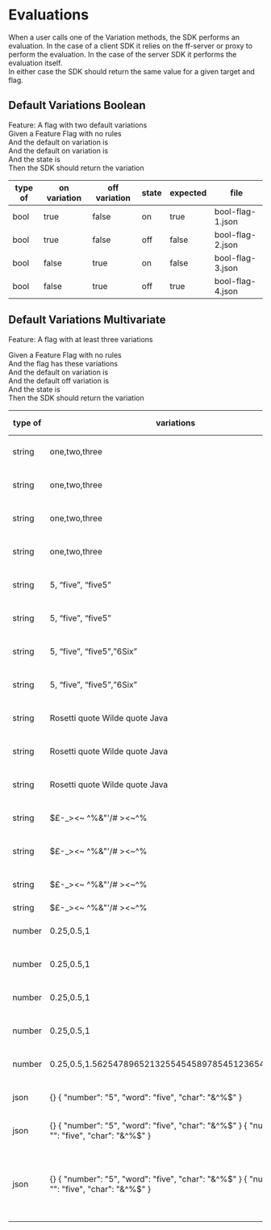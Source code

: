 # Evaluations

When a user calls one of the Variation methods, the SDK performs an evaluation.  In the case of a client SDK it relies 
on the ff-server or proxy to perform the evaluation.  In the case of the server SDK it performs the evaluation itself.  
In either case the SDK should return the same value for a given target and flag.

## Default Variations Boolean
Feature: A flag with two default variations  
Given a <type of> Feature Flag with no rules  
And the default on variation is <on variation>  
And the default on variation is <off  variation>  
And the state is <state>  
Then the SDK should return the <expected> variation

| type of | on variation | off variation | state | expected | file             |
|---------|--------------|---------------|-------|----------|------------------|
| bool    | true         | false         | on    | true     | bool-flag-1.json |
| bool    | true         | false         | off   | false    | bool-flag-2.json |
| bool    | false        | true          | on    | false    | bool-flag-3.json |
| bool    | false        | true          | off   | true     | bool-flag-4.json |

## Default Variations Multivariate
Feature: A flag with at least three variations

Given a <type of> Feature Flag with no rules  
And the flag has these variations <variations>  
And the default on variation is <on variation>  
And the default off variation is <off  variation>  
And the state is <state>  
Then the SDK should return the <expected> variation

| type of | variations                                                                                                    | on variation                                            | off  variation                                          | state | expected                                                 |                     |
|---------|---------------------------------------------------------------------------------------------------------------|---------------------------------------------------------|---------------------------------------------------------|-------|----------------------------------------------------------|---------------------|
| string  | one,two,three                                                                                                 | one                                                     | two                                                     | on    | one                                                      | string-flag-1.json  |
| string  | one,two,three                                                                                                 | one                                                     | two                                                     | off   | two                                                      | string-flag-2.json  |
| string  | one,two,three                                                                                                 | three                                                   | one                                                     | on    | three                                                    | string-flag-3.json  |
| string  | one,two,three                                                                                                 | three                                                   | one                                                     | off   | one                                                      | string-flag-4.json  |
| string  | 5, “five”, “five5”                                                                                            | 5                                                       | “five”                                                  | on    | 5                                                        | string-flag-5.json  |
| string  | 5, “five”, “five5”                                                                                            | 5                                                       | “five”                                                  | off   | “five”                                                   | string-flag-6.json  |
| string  | 5, “five”, “five5”,”6Six”                                                                                     | “five5”                                                 | ”6Six”                                                  | on    | “five5”                                                  | string-flag-7.json  |
| string  | 5, “five”, “five5”,”6Six”                                                                                     | “five5”                                                 | ”6Six”                                                  | off   | ”6Six”                                                   | string-flag-8.json  |
| string  | Rosetti quote Wilde quote Java                                                                                | Rosetti quote                                           | Wilde quote                                             | On    | Rosetti quote                                            | string-flag-9.json  |
| string  | Rosetti quote Wilde quote Java                                                                                | Rosetti quote                                           | Wilde quote                                             | off   | Wilde quote                                              | string-flag-10.json |
| string  | Rosetti quote Wilde quote Java                                                                                | Java                                                    | Wilde quote                                             | on    | java                                                     | string-flag-11.json |
| string  | $£-_><~ ^%&"'\/# ><~^%                                                                                        | $£-_><~                                                 | ^%&"'\/#                                                | on    | $£-_><~                                                  | string-flag-12.json |
| string  | $£-_><~ ^%&"'\/# ><~^%                                                                                        | $£-_><~                                                 | ^%&"'\/#                                                | off   | ^%&"'\/#                                                 | string-flag-13.json |
| string  | $£-_><~ ^%&"'\/# ><~^%                                                                                        | ><~^%                                                   | $£-_><~                                                 | on    | ><~^%                                                    | string-flag-14.json |
| string  | $£-_><~ ^%&"'\/# ><~^%                                                                                        | ><~^%                                                   | $£-_><~                                                 | off   | $£-_><~                                                  |                     |
| number  | 0.25,0.5,1                                                                                                    | 0.25                                                    | 1                                                       | on    | 0.25                                                     | number-flag-1.json  |
| number  | 0.25,0.5,1                                                                                                    | 0.25                                                    | 1                                                       | off   | 1                                                        | number-flag-2.json  |
| number  | 0.25,0.5,1                                                                                                    | 0.5                                                     | 0.25                                                    | on    | 0.5                                                      | number-flag-3.json  |
| number  | 0.25,0.5,1                                                                                                    | 0.5                                                     | 0.25                                                    | off   | 0.25                                                     | number-flag-4.json  |
| number  | 0.25,0.5,1.5625478965213255454589785451236541256321                                                           | 1.5625478965213255454589785451236541256321              | 0.25                                                    | on    | 1.5625478965213255454589785451236541256321               | number-flag-5.json  |
| json    | {} {   "number": "5",   "word": "five",   "char": "&^%$" }                                                    | {   "number": "5",   "word": "five",   "char": "&^%$" } | {}                                                      | on    | {   "number": "5",   "word": "five",   "lchar": "&^%$" } | json-flag-1.json    |
| json    | {} {   "number": "5",   "word": "five",   "char": "&^%$" } {   "number": "",   "": "five",   "char": "&^%$" } | {   "number": "5",   "word": "five",   "char": "&^%$" } | {}                                                      | on    | {   "number": "5",   "word": "five",   "char": "&^%$" }  | json-flag-2.json    |
| json    | {} {   "number": "5",   "word": "five",   "char": "&^%$" } {   "number": "",   "": "five",   "char": "&^%$" } | {   "number": "",   "": "five",   "lchar": "&^%$" }     | {   "number": "5",   "word": "five",   "char": "&^%$" } | off   | {   "number": "5",   "word": "five",   "char": "&^%$" }  | json-flag-3.json    |